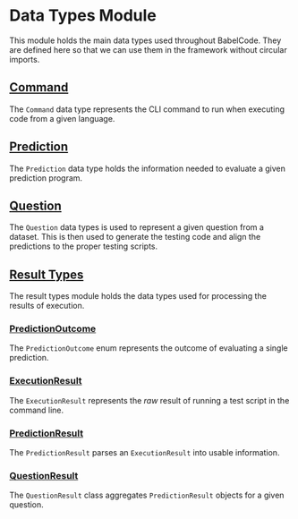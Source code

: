 # Data Types Module

This module holds the main data types used throughout BabelCode. They are
defined here so that we can use them in the framework without circular imports.

## [Command](command.py)

The `Command` data type represents the CLI command to run when executing code
from a given language.

## [Prediction](prediction.py)

The `Prediction` data type holds the information needed to evaluate a given
prediction program.

## [Question](question.py)

The `Question` data types is used to represent a given question from a dataset.
This is then used to generate the testing code and align the predictions to the
proper testing scripts.

## [Result Types](result_types.py)

The result types module holds the data types used for processing the results of
execution.

### [PredictionOutcome](result_types.py#26)

The `PredictionOutcome` enum represents the outcome of evaluating a single
prediction.

### [ExecutionResult](result_types.py#40)

The `ExecutionResult` represents the *raw* result of running a test script in
the command line.

### [PredictionResult](result_types.py#85)

The `PredictionResult` parses an `ExecutionResult` into usable information.

### [QuestionResult](result_types.py#218)

The `QuestionResult` class aggregates `PredictionResult` objects for a given
question.
